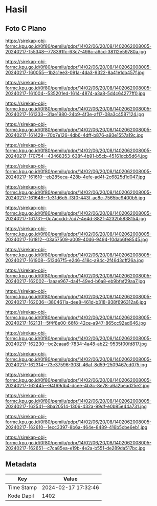 # Hasil

## Foto C Plano

https://sirekap-obj-formc.kpu.go.id/0f80/pemilu/pdpr/14/02/06/20/08/1402062008005-20240217-155348--778391fc-63c7-498c-a6cd-38112e59780a.jpg

https://sirekap-obj-formc.kpu.go.id/0f80/pemilu/pdpr/14/02/06/20/08/1402062008005-20240217-160055--1b2c1ee3-091a-4da3-9322-8a41e1cb457f.jpg

https://sirekap-obj-formc.kpu.go.id/0f80/pemilu/pdpr/14/02/06/20/08/1402062008005-20240217-161004--535201ed-1614-4874-a3a8-5d4c64277ff0.jpg

https://sirekap-obj-formc.kpu.go.id/0f80/pemilu/pdpr/14/02/06/20/08/1402062008005-20240217-161333--31ae1980-24b9-4f3e-af17-08a3c4587124.jpg

https://sirekap-obj-formc.kpu.go.id/0f80/pemilu/pdpr/14/02/06/20/08/1402062008005-20240217-161429--70b7e126-4db6-4dff-b876-a93e1557a19c.jpg

https://sirekap-obj-formc.kpu.go.id/0f80/pemilu/pdpr/14/02/06/20/08/1402062008005-20240217-170754--43468353-638f-4b91-b5cb-45161dcb5d64.jpg

https://sirekap-obj-formc.kpu.go.id/0f80/pemilu/pdpr/14/02/06/20/08/1402062008005-20240217-161610--eb285eca-428b-4efe-ad4f-2c6825d1d047.jpg

https://sirekap-obj-formc.kpu.go.id/0f80/pemilu/pdpr/14/02/06/20/08/1402062008005-20240217-161648--1e31d6d5-f3f0-443f-ac8c-7565bc9400b5.jpg

https://sirekap-obj-formc.kpu.go.id/0f80/pemilu/pdpr/14/02/06/20/08/1402062008005-20240217-161731--0c7accdd-7cd7-4e4d-882f-4232b5838154.jpg

https://sirekap-obj-formc.kpu.go.id/0f80/pemilu/pdpr/14/02/06/20/08/1402062008005-20240217-161812--03a57509-a009-40d6-9494-10dab6fe8545.jpg

https://sirekap-obj-formc.kpu.go.id/0f80/pemilu/pdpr/14/02/06/20/08/1402062008005-20240217-161908--513d67f5-e246-418c-a94c-2f46d3dff26a.jpg

https://sirekap-obj-formc.kpu.go.id/0f80/pemilu/pdpr/14/02/06/20/08/1402062008005-20240217-162002--1aaae967-da4f-49ed-b6a8-eb9bfef29aa7.jpg

https://sirekap-obj-formc.kpu.go.id/0f80/pemilu/pdpr/14/02/06/20/08/1402062008005-20240217-162036--3804611a-dee8-461d-b318-938f696312a6.jpg

https://sirekap-obj-formc.kpu.go.id/0f80/pemilu/pdpr/14/02/06/20/08/1402062008005-20240217-162131--5f4f8e00-66f8-42ce-a947-865cc92ad646.jpg

https://sirekap-obj-formc.kpu.go.id/0f80/pemilu/pdpr/14/02/06/20/08/1402062008005-20240217-162230--bc2caaa6-7834-4a48-ab22-9535f00fd817.jpg

https://sirekap-obj-formc.kpu.go.id/0f80/pemilu/pdpr/14/02/06/20/08/1402062008005-20240217-162314--73e37596-303f-46af-8d59-2509467cd075.jpg

https://sirekap-obj-formc.kpu.go.id/0f80/pemilu/pdpr/14/02/06/20/08/1402062008005-20240217-162445--94f69db4-dcee-4b3c-8e78-a6a2bead25e2.jpg

https://sirekap-obj-formc.kpu.go.id/0f80/pemilu/pdpr/14/02/06/20/08/1402062008005-20240217-162541--8ba20514-1306-432a-99df-e0b85e44a731.jpg

https://sirekap-obj-formc.kpu.go.id/0f80/pemilu/pdpr/14/02/06/20/08/1402062008005-20240217-162610--1ecc3397-8b6a-464e-8489-416b5cbe6eb1.jpg

https://sirekap-obj-formc.kpu.go.id/0f80/pemilu/pdpr/14/02/06/20/08/1402062008005-20240217-162651--c7ca85ea-e19b-4e2a-b551-de289da517bc.jpg


## Metadata

| Key        | Value               |
| ---------- | ------------------- |
| Time Stamp | 2024-02-17 17:32:46 |
| Kode Dapil | 1402                |



